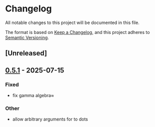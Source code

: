 # Changelog

All notable changes to this project will be documented in this file.

The format is based on [Keep a Changelog](https://keepachangelog.com/en/1.0.0/),
and this project adheres to [Semantic Versioning](https://semver.org/spec/v2.0.0.html).

## [Unreleased]

## [0.5.1](https://github.com/alphal00p/spenso/compare/spenso-v0.5.0...spenso-v0.5.1) - 2025-07-15

### Fixed

- fix gamma algebra≈

### Other

- allow arbitrary arguments for to dots
